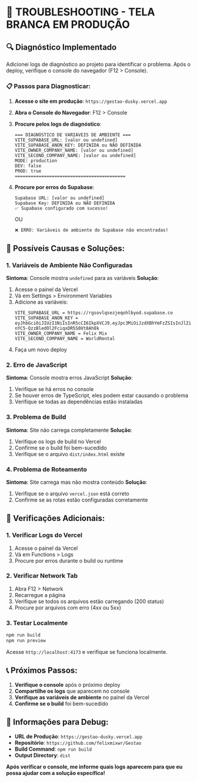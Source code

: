 # 🚨 TROUBLESHOOTING - TELA BRANCA EM PRODUÇÃO

## 🔍 Diagnóstico Implementado

Adicionei logs de diagnóstico ao projeto para identificar o problema. Após o deploy, verifique o console do navegador (F12 > Console).

### 📋 Passos para Diagnosticar:

1. **Acesse o site em produção**: `https://gestao-dusky.vercel.app`
2. **Abra o Console do Navegador**: F12 > Console
3. **Procure pelos logs de diagnóstico**:
   ```
   === DIAGNÓSTICO DE VARIÁVEIS DE AMBIENTE ===
   VITE_SUPABASE_URL: [valor ou undefined]
   VITE_SUPABASE_ANON_KEY: DEFINIDA ou NÃO DEFINIDA
   VITE_OWNER_COMPANY_NAME: [valor ou undefined]
   VITE_SECOND_COMPANY_NAME: [valor ou undefined]
   MODE: production
   DEV: false
   PROD: true
   ==========================================
   ```

4. **Procure por erros do Supabase**:
   ```
   Supabase URL: [valor ou undefined]
   Supabase Key: DEFINIDA ou NÃO DEFINIDA
   ✅ Supabase configurado com sucesso!
   ```
   OU
   ```
   ❌ ERRO: Variáveis de ambiente do Supabase não encontradas!
   ```

## 🚨 Possíveis Causas e Soluções:

### 1. **Variáveis de Ambiente Não Configuradas**

**Sintoma**: Console mostra `undefined` para as variáveis
**Solução**:
1. Acesse o painel da Vercel
2. Vá em Settings > Environment Variables
3. Adicione as variáveis:
   ```
   VITE_SUPABASE_URL = https://rgsovlqsezjeqohlbyod.supabase.co
   VITE_SUPABASE_ANON_KEY = eyJhbGciOiJIUzI1NiIsInR5cCI6IkpXVCJ9.eyJpc3MiOiJzdXBhYmFzZSIsInJlZiI6InJnc292bHFzZXpqZXFvaGxieW9kIiwicm9sZSI6ImFub24iLCJpYXQiOjE3NTg2Mzk1ODksImV4cCI6MjA3NDIxNTU4OX0.od07D8mGwg-nYC5-QzzBledOl2FciqxDR5S0Ut8Ah8k
   VITE_OWNER_COMPANY_NAME = Felix Mix
   VITE_SECOND_COMPANY_NAME = WorldRental
   ```
4. Faça um novo deploy

### 2. **Erro de JavaScript**

**Sintoma**: Console mostra erros JavaScript
**Solução**:
1. Verifique se há erros no console
2. Se houver erros de TypeScript, eles podem estar causando o problema
3. Verifique se todas as dependências estão instaladas

### 3. **Problema de Build**

**Sintoma**: Site não carrega completamente
**Solução**:
1. Verifique os logs de build no Vercel
2. Confirme se o build foi bem-sucedido
3. Verifique se o arquivo `dist/index.html` existe

### 4. **Problema de Roteamento**

**Sintoma**: Site carrega mas não mostra conteúdo
**Solução**:
1. Verifique se o arquivo `vercel.json` está correto
2. Confirme se as rotas estão configuradas corretamente

## 🔧 Verificações Adicionais:

### 1. **Verificar Logs do Vercel**
1. Acesse o painel da Vercel
2. Vá em Functions > Logs
3. Procure por erros durante o build ou runtime

### 2. **Verificar Network Tab**
1. Abra F12 > Network
2. Recarregue a página
3. Verifique se todos os arquivos estão carregando (200 status)
4. Procure por arquivos com erro (4xx ou 5xx)

### 3. **Testar Localmente**
```bash
npm run build
npm run preview
```
Acesse `http://localhost:4173` e verifique se funciona localmente.

## 📞 Próximos Passos:

1. **Verifique o console** após o próximo deploy
2. **Compartilhe os logs** que aparecem no console
3. **Verifique as variáveis de ambiente** no painel da Vercel
4. **Confirme se o build** foi bem-sucedido

## 🎯 Informações para Debug:

- **URL de Produção**: `https://gestao-dusky.vercel.app`
- **Repositório**: `https://github.com/felixmixwr/Gestao`
- **Build Command**: `npm run build`
- **Output Directory**: `dist`

**Após verificar o console, me informe quais logs aparecem para que eu possa ajudar com a solução específica!**
